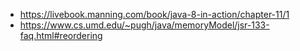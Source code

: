 
- https://livebook.manning.com/book/java-8-in-action/chapter-11/1
- https://www.cs.umd.edu/~pugh/java/memoryModel/jsr-133-faq.html#reordering